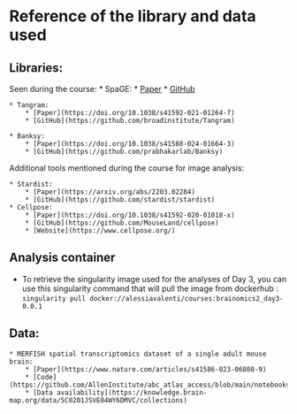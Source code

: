 # Reference of the library and data used

## Libraries:
Seen during the course:
    * SpaGE:
        * [Paper](https://doi.org/10.1093/nar/gkaa740)
        * [GitHub](https://github.com/tabdelaal/SpaGE)

    * Tangram:
        * [Paper](https://doi.org/10.1038/s41592-021-01264-7)
        * [GitHub](https://github.com/broadinstitute/Tangram)

    * Banksy:
        * [Paper](https://doi.org/10.1038/s41588-024-01664-3)
        * [GitHub](https://github.com/prabhakarlab/Banksy)

Additional tools mentioned during the course for image analysis:

    * Stardist:
        * [Paper](https://arxiv.org/abs/2203.02284)
        * [GitHub](https://github.com/stardist/stardist)
    * Cellpose:
        * [Paper](https://doi.org/10.1038/s41592-020-01018-x)
        * [GitHub](https://github.com/MouseLand/cellpose)
        * [Website](https://www.cellpose.org/)

## Analysis container

* To retrieve the singularity image used for the analyses of Day 3, you can use this singularity command that will pull the image from dockerhub : `singularity pull docker://alessiavalenti/courses:brainomics2_day3-0.0.1`

## Data:
    * MERFISH spatial transcriptomics dataset of a single adult mouse brain:
        * [Paper](https://www.nature.com/articles/s41586-023-06808-9)
        * [Code](https://github.com/AllenInstitute/abc_atlas_access/blob/main/notebooks/zhuang_merfish_tutorial.ipynb)
        * [Data availability](https://knowledge.brain-map.org/data/5C0201JSVE04WY6DMVC/collections)

